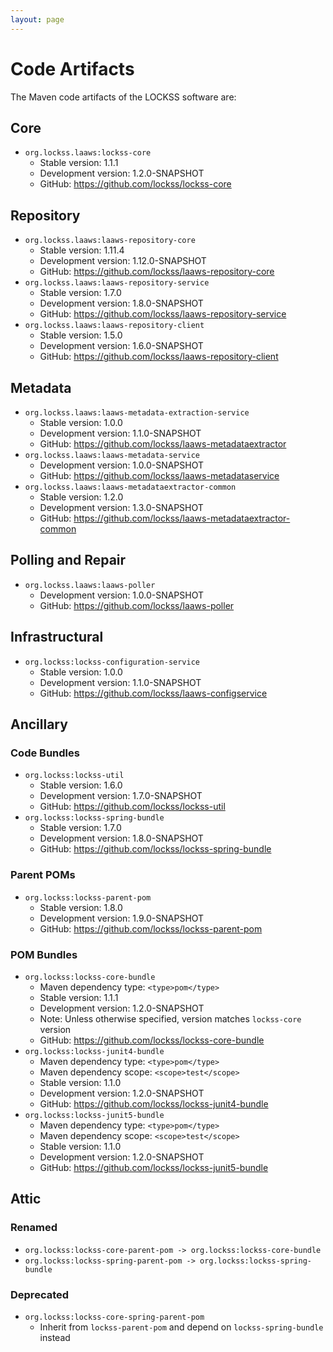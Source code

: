 ```yaml
---
layout: page
---
```

# Code Artifacts

The Maven code artifacts of the LOCKSS software are:

## Core

*   `org.lockss.laaws:lockss-core`
    *   Stable version: 1.1.1
    *   Development version: 1.2.0-SNAPSHOT
    *   GitHub: <https://github.com/lockss/lockss-core>

## Repository

*   `org.lockss.laaws:laaws-repository-core`
    *   Stable version: 1.11.4
    *   Development version: 1.12.0-SNAPSHOT
    *   GitHub: <https://github.com/lockss/laaws-repository-core>
*   `org.lockss.laaws:laaws-repository-service`
    *   Stable version: 1.7.0
    *   Development version: 1.8.0-SNAPSHOT
    *   GitHub: <https://github.com/lockss/laaws-repository-service>
*   `org.lockss.laaws:laaws-repository-client`
    *   Stable version: 1.5.0
    *   Development version: 1.6.0-SNAPSHOT
    *   GitHub: <https://github.com/lockss/laaws-repository-client>

## Metadata

*   `org.lockss.laaws:laaws-metadata-extraction-service`
    *   Stable version: 1.0.0
    *   Development version: 1.1.0-SNAPSHOT
    *   GitHub: <https://github.com/lockss/laaws-metadataextractor>
*   `org.lockss.laaws:laaws-metadata-service`
    *   Development version: 1.0.0-SNAPSHOT
    *   GitHub: <https://github.com/lockss/laaws-metadataservice>
*   `org.lockss.laaws:laaws-metadataextractor-common`
    *   Stable version: 1.2.0
    *   Development version: 1.3.0-SNAPSHOT
    *   GitHub: <https://github.com/lockss/laaws-metadataextractor-common>

## Polling and Repair

*   `org.lockss.laaws:laaws-poller`
    *   Development version: 1.0.0-SNAPSHOT
    *   GitHub: <https://github.com/lockss/laaws-poller>

## Infrastructural

*   `org.lockss:lockss-configuration-service`
    *   Stable version: 1.0.0
    *   Development version: 1.1.0-SNAPSHOT
    *   GitHub: <https://github.com/lockss/laaws-configservice>

## Ancillary

### Code Bundles

*   `org.lockss:lockss-util`
    *   Stable version: 1.6.0
    *   Development version: 1.7.0-SNAPSHOT
    *   GitHub: <https://github.com/lockss/lockss-util>
*   `org.lockss:lockss-spring-bundle`
    *   Stable version: 1.7.0
    *   Development version: 1.8.0-SNAPSHOT
    *   GitHub: <https://github.com/lockss/lockss-spring-bundle>

### Parent POMs

*   `org.lockss:lockss-parent-pom`
    *   Stable version: 1.8.0
    *   Development version: 1.9.0-SNAPSHOT
    *   GitHub: <https://github.com/lockss/lockss-parent-pom>

### POM Bundles

* `org.lockss:lockss-core-bundle`
    *   Maven dependency type: `<type>pom</type>`
    *   Stable version: 1.1.1
    *   Development version: 1.2.0-SNAPSHOT
    *   Note: Unless otherwise specified, version matches `lockss-core` version
    *   GitHub: <https://github.com/lockss/lockss-core-bundle>
*   `org.lockss:lockss-junit4-bundle`
    *   Maven dependency type: `<type>pom</type>`
    *   Maven dependency scope: `<scope>test</scope>`
    *   Stable version: 1.1.0
    *   Development version: 1.2.0-SNAPSHOT
    *   GitHub: <https://github.com/lockss/lockss-junit4-bundle>
*   `org.lockss:lockss-junit5-bundle`
    *   Maven dependency type: `<type>pom</type>`
    *   Maven dependency scope: `<scope>test</scope>`
    *   Stable version: 1.1.0
    *   Development version: 1.2.0-SNAPSHOT
    *   GitHub: <https://github.com/lockss/lockss-junit5-bundle>

## Attic

### Renamed

*   `org.lockss:lockss-core-parent-pom -> org.lockss:lockss-core-bundle`
*   `org.lockss:lockss-spring-parent-pom -> org.lockss:lockss-spring-bundle`

### Deprecated

*   `org.lockss:lockss-core-spring-parent-pom`
    *   Inherit from `lockss-parent-pom` and depend on `lockss-spring-bundle` instead
